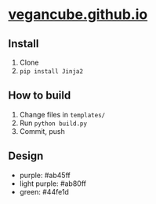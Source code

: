 # [vegancube.github.io](https://vegancube.github.io)

## Install

1. Clone
1. `pip install Jinja2`

## How to build

1. Change files in `templates/`
1. Run `python build.py`
1. Commit, push

## Design

- purple: #ab45ff
- light purple: #ab80ff
- green: #44fe1d
